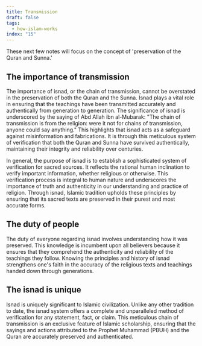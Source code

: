 ```yaml
---
title: Transmission
draft: false
tags:
  - how-islam-works
index: "15"
---
```

These next few notes will focus on the concept of 'preservation of the Quran and Sunna.'
## The importance of transmission 

The importance of isnad, or the chain of transmission, cannot be overstated in the preservation of both the Quran and the Sunna. Isnad plays a vital role in ensuring that the teachings have been transmitted accurately and authentically from generation to generation. The significance of isnad is underscored by the saying of Abd Allah ibn al-Mubarak: "The chain of transmission is from the religion: were it not for chains of transmission, anyone could say anything." This highlights that isnad acts as a safeguard against misinformation and fabrications. It is through this meticulous system of verification that both the Quran and Sunna have survived authentically, maintaining their integrity and reliability over centuries.

In general, the purpose of isnad is to establish a sophisticated system of verification for sacred sources. It reflects the rational human inclination to verify important information, whether religious or otherwise. This verification process is integral to human nature and underscores the importance of truth and authenticity in our understanding and practice of religion. Through isnad, Islamic tradition upholds these principles by ensuring that its sacred texts are preserved in their purest and most accurate forms.

## The duty of people
The duty of everyone regarding isnad involves understanding how it was preserved. This knowledge is incumbent upon all believers because it ensures that they comprehend the authenticity and reliability of the teachings they follow. Knowing the principles and history of isnad strengthens one's faith in the accuracy of the religious texts and teachings handed down through generations.

## The isnad is unique
Isnad is uniquely significant to Islamic civilization. Unlike any other tradition to date, the isnad system offers a complete and unparalleled method of verification for any statement, fact, or claim. This meticulous chain of transmission is an exclusive feature of Islamic scholarship, ensuring that the sayings and actions attributed to the Prophet Muhammad (PBUH) and the Quran are accurately preserved and authenticated.
